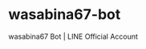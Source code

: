 # wasabina67-bot

<!--
<div align="center">
  <img src="images/logo.png" width="160">&nbsp;&nbsp;
  <a href="https://liff.line.me/1645278921-kWRPP32q/?accountId=620zeqon">
    <img src="images/620zeqon.png" width="160">
  </a>
</div>
-->

wasabina67 Bot | LINE Official Account
